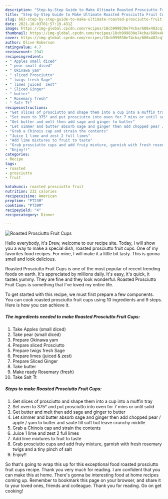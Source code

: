 ```yaml
---
description: "Step-by-Step Guide to Make Ultimate Roasted Prosciutto Fruit Cups"
title: "Step-by-Step Guide to Make Ultimate Roasted Prosciutto Fruit Cups"
slug: 663-step-by-step-guide-to-make-ultimate-roasted-prosciutto-fruit-cups
date: 2021-10-03T01:57:19.431Z
image: https://img-global.cpcdn.com/recipes/18cb999830e74cba/680x482cq70/roasted-prosciutto-fruit-cups-recipe-main-photo.jpg
thumbnail: https://img-global.cpcdn.com/recipes/18cb999830e74cba/680x482cq70/roasted-prosciutto-fruit-cups-recipe-main-photo.jpg
cover: https://img-global.cpcdn.com/recipes/18cb999830e74cba/680x482cq70/roasted-prosciutto-fruit-cups-recipe-main-photo.jpg
author: Olive Roberson
ratingvalue: 4.7
reviewcount: 2941
recipeingredient:
- " Apples small diced"
- " pear small diced"
- " Okinawa yam"
- " sliced Prosciutto"
- " twigs fresh Sage"
- " limes juiced  zest"
- " Sliced Ginger"
- " butter"
- " Rosemary fresh"
- " Salt Tt"
recipeinstructions:
- "Get slices of prosciutto and shape them into a cup into a muffin tray"
- "Set oven to 375° and put prosciutto into oven for 7 mins or until solid"
- "Get butter and melt then add sage and ginger to butter"
- "Let simmer and butter absorb sage and ginger then add chopped pear / apple / yam to butter and saute till soft but leave crunchy middle"
- "Grab a Chinois cap and strain the contents"
- "Juice 1 lime and zest 2 full limes"
- "Add lime mixtures to fruit to taste"
- "Grab prosciutto cups and add fruiy mixture, garnish with fresh rosemary twigs and a tiny pinch of salt"
- "Enjoy!!"
categories:
- Recipe
tags:
- roasted
- prosciutto
- fruit

katakunci: roasted prosciutto fruit 
nutrition: 232 calories
recipecuisine: American
preptime: "PT23M"
cooktime: "PT39M"
recipeyield: "4"
recipecategory: Dinner

---
```



![Roasted Prosciutto Fruit Cups](https://img-global.cpcdn.com/recipes/18cb999830e74cba/680x482cq70/roasted-prosciutto-fruit-cups-recipe-main-photo.jpg)

Hello everybody, it's Drew, welcome to our recipe site. Today, I will show you a way to make a special dish, roasted prosciutto fruit cups. One of my favorites food recipes. For mine, I will make it a little bit tasty. This is gonna smell and look delicious.

Roasted Prosciutto Fruit Cups is one of the most popular of recent trending foods on earth. It's appreciated by millions daily. It's easy, it's quick, it tastes yummy. They are fine and they look wonderful. Roasted Prosciutto Fruit Cups is something that I've loved my entire life.




To get started with this recipe, we must first prepare a few components. You can cook roasted prosciutto fruit cups using 10 ingredients and 9 steps. Here is how you can achieve it.

<!--inarticleads1-->

##### The ingredients needed to make Roasted Prosciutto Fruit Cups:

1. Take  Apples (small diced)
1. Take  pear (small diced)
1. Prepare  Okinawa yam
1. Prepare  sliced Prosciutto
1. Prepare  twigs fresh Sage
1. Prepare  limes (juiced &amp; zest)
1. Prepare  Sliced Ginger
1. Take  butter
1. Make ready  Rosemary (fresh)
1. Take  Salt Tt




<!--inarticleads2-->

##### Steps to make Roasted Prosciutto Fruit Cups:

1. Get slices of prosciutto and shape them into a cup into a muffin tray
1. Set oven to 375° and put prosciutto into oven for 7 mins or until solid
1. Get butter and melt then add sage and ginger to butter
1. Let simmer and butter absorb sage and ginger then add chopped pear / apple / yam to butter and saute till soft but leave crunchy middle
1. Grab a Chinois cap and strain the contents
1. Juice 1 lime and zest 2 full limes
1. Add lime mixtures to fruit to taste
1. Grab prosciutto cups and add fruiy mixture, garnish with fresh rosemary twigs and a tiny pinch of salt
1. Enjoy!!




So that's going to wrap this up for this exceptional food roasted prosciutto fruit cups recipe. Thank you very much for reading. I am confident that you can make this at home. There's gonna be interesting food at home recipes coming up. Remember to bookmark this page on your browser, and share it to your loved ones, friends and colleague. Thank you for reading. Go on get cooking!
